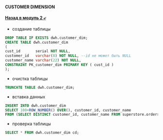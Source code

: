 #### CUSTOMER DIMENSION

#### [Назад в модуль 2 ⤶](/DE-101/Module2/readme.md)

- создание таблицы

```sql
DROP TABLE IF EXISTS dwh.customer_dim;
CREATE TABLE dwh.customer_dim
(
cust_id       serial NOT NULL,
customer_id   varchar(8) NOT NULL, --id не может быть NULL
customer_name varchar(22) NOT NULL,
CONSTRAINT PK_customer_dim PRIMARY KEY ( cust_id )
);
```
- очистка таблицы

```sql
TRUNCATE TABLE dwh.customer_dim;
```
- вставка данных

```sql
INSERT INTO dwh.customer_dim 
SELECT 100+ROW_NUMBER() OVER(), customer_id, customer_name 
FROM (SELECT DISTINCT customer_id, customer_name FROM superstore.orders ) a;
```

- проверка таблицы

```sql
SELECT * FROM dwh.customer_dim cd; 
```